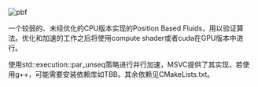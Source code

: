 ![pbf](pbf.gif)

一个较弱的、未经优化的CPU版本实现的Position Based Fluids，用以验证算法。优化和加速的工作之后将使用compute shader或者cuda在GPU版本中进行。

使用std::execution::par_unseq策略进行并行加速，MSVC提供了其实现，若使用g++，可能需要安装依赖库如TBB。其余依赖见CMakeLists.txt。
